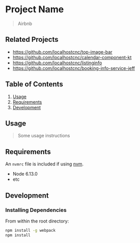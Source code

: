 # Project Name

> Airbnb 

## Related Projects

  - https://github.com/localhostcnc/top-image-bar
  -	https://github.com/localhostcnc/calendar-component-kt
  - https://github.com/localhostcnc/listinginfo  
  - https://github.com/localhostcnc/booking-info-service-jeff

## Table of Contents

1. [Usage](#Usage)
1. [Requirements](#requirements)
1. [Development](#development)

## Usage

> Some usage instructions

## Requirements

An `nvmrc` file is included if using [nvm](https://github.com/creationix/nvm).

- Node 6.13.0
- etc

## Development

### Installing Dependencies

From within the root directory:

```sh
npm install -g webpack
npm install
```

